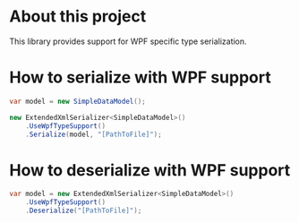# About this project
This library provides support for WPF specific type serialization.

# How to serialize with WPF support

```csharp
var model = new SimpleDataModel();

new ExtendedXmlSerializer<SimpleDataModel>()
	.UseWpfTypeSupport()
	.Serialize(model, "[PathToFile]");

```

# How to deserialize with WPF support

```csharp
var model = new ExtendedXmlSerializer<SimpleDataModel>()
	.UseWpfTypeSupport()
	.Deserialize("[PathToFile]");

```